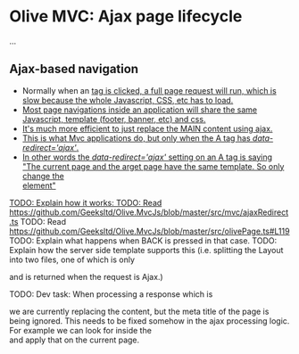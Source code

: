 # Olive MVC: Ajax page lifecycle
...

## Ajax-based navigation
- Normally when an <A href='...' /> tag is clicked, a full page request will run, which is slow because the whole Javascript, CSS, etc has to load.
- Most page navigations inside an application will share the same Javascript, template (footer, banner, etc) and css.
- It's much more efficient to just replace the MAIN content using ajax.
- This is what Mvc applications do, but only when the A tag has *data-redirect='ajax'*.
- In other words the *data-redirect='ajax'* setting on an A tag is saying "The current page and the arget page have the same template. So only change the <main/> element"

TODO: Explain how it works:
TODO: Read https://github.com/Geeksltd/Olive.MvcJs/blob/master/src/mvc/ajaxRedirect.ts
TODO: Read https://github.com/Geeksltd/Olive.MvcJs/blob/master/src/olivePage.ts#L119
TODO: Explain what happens when BACK is pressed in that case.
TODO: Explain how the server side template supports this (i.e. splitting the Layout into two files, one of which is only <Main> and is returned when the request is Ajax.)

TODO: Dev task: When processing a response which is <MAIN> we are currently replacing the content, but the meta title of the page is being ignored.
This needs to be fixed somehow in the ajax processing logic.
For example we can look for <meta> inside the <main> and apply that on the current page.
